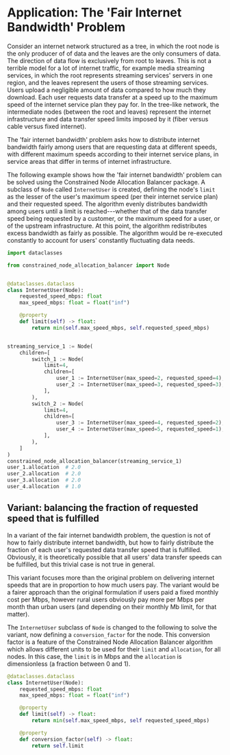 # Application: The 'Fair Internet Bandwidth' Problem

Consider an internet network structured as a tree, in which the root node is the only producer of of data and the leaves are the only consumers of data. The direction of data flow is exclusively from root to leaves. This is not a terrible model for a lot of internet traffic, for example media streaming services, in which the root represents streaming services' servers in one region, and the leaves represent the users of those streaming services. Users upload a negligible amount of data compared to how much they download. Each user requests data transfer at a speed up to the maximum speed of the internet service plan they pay for. In the tree-like network, the intermediate nodes (between the root and leaves) represent the internet infrastructure and data transfer speed limits imposed by it (fiber versus cable versus fixed internet).

The 'fair internet bandwidth' problem asks how to distribute internet bandwidth fairly among users that are requesting data at different speeds, with different maximum speeds according to their internet service plans, in service areas that differ in terms of internet infrastructure.

The following example shows how the 'fair internet bandwidth' problem can be solved using the Constrained Node Allocation Balancer package. A subclass of `Node` called `InternetUser` is created, defining the node's `limit` as the lesser of the user's maximum speed (per their internet service plan) and their requested speed. The algorithm evenly distributes bandwidth among users until a limit is reached---whether that of the data transfer speed being requested by a customer, or the maximum speed for a user, or of the upstream infrastructure. At this point, the algorithm redistributes excess bandwidth as fairly as possible. The algorithm would be re-executed constantly to account for users' constantly fluctuating data needs.

```python
import dataclasses

from constrained_node_allocation_balancer import Node


@dataclasses.dataclass
class InternetUser(Node):
    requested_speed_mbps: float
    max_speed_mbps: float = float("inf")

    @property
    def limit(self) -> float:
        return min(self.max_speed_mbps, self.requested_speed_mbps)


streaming_service_1 := Node(
    children=[
        switch_1 := Node(
            limit=4,
            children=[
                user_1 := InternetUser(max_speed=2, requested_speed=4),
                user_2 := InternetUser(max_speed=3, requested_speed=3),
            ],
        ),
        switch_2 := Node(
            limit=4,
            children=[
                user_3 := InternetUser(max_speed=4, requested_speed=2),
                user_4 := InternetUser(max_speed=5, requested_speed=1),
            ],
        ),
    ]
)
constrained_node_allocation_balancer(streaming_service_1)
user_1.allocation  # 2.0
user_2.allocation  # 2.0
user_3.allocation  # 2.0
user_4.allocation  # 1.0
```

## Variant: balancing the fraction of requested speed that is fulfilled

In a variant of the fair internet bandwidth problem, the question is not of how to fairly distribute internet bandwidth, but how to fairly distribute the fraction of each user's requested data transfer speed that is fulfilled. Obviously, it is theoretically possible that all users' data transfer speeds can be fulfilled, but this trivial case is not true in general.

This variant focuses more than the original problem on delivering internet speeds that are in proportion to how much users pay. The variant would be a fairer approach than the original formulation if users paid a fixed monthly cost per Mbps, however rural users obviously pay more per Mbps per month than urban users (and depending on their monthly Mb limit, for that matter).

The `InternetUser` subclass of `Node` is changed to the following to solve the variant, now defining a `conversion_factor` for the node. This conversion factor is a feature of the Constrained Node Allocation Balancer algorithm which allows different units to be used for their `limit` and `allocation`, for all nodes. In this case, the `limit` is in Mbps and the `allocation` is dimensionless (a fraction between 0 and 1).

```python
@dataclasses.dataclass
class InternetUser(Node):
    requested_speed_mbps: float
    max_speed_mbps: float = float("inf")

    @property
    def limit(self) -> float:
        return min(self.max_speed_mbps, self requested_speed_mbps)

    @property
    def conversion_factor(self) -> float:
        return self.limit
```
